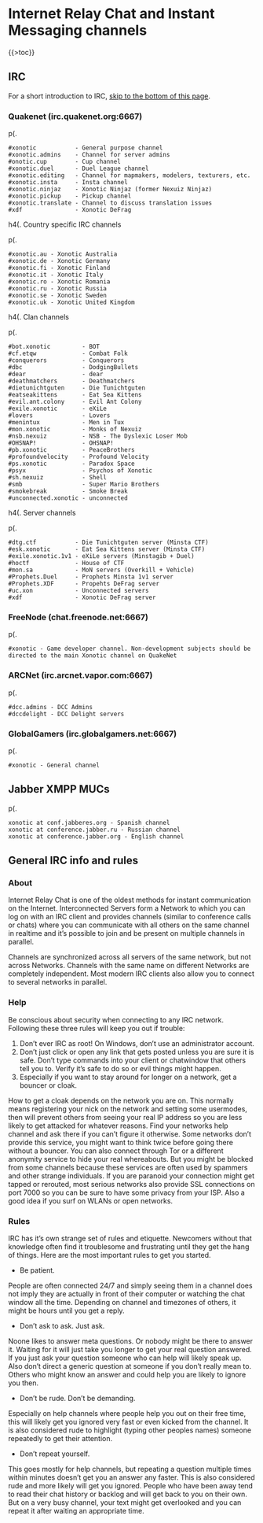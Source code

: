 Internet Relay Chat and Instant Messaging channels
==================================================

{{\>toc}}

IRC
---

For a short introduction to IRC, [skip to the bottom of this page](IRC\#General-IRC-info-and-rules).

### Quakenet (irc.quakenet.org:6667)

p(.

    #xonotic           - General purpose channel
    #xonotic.admins    - Channel for server admins
    #onotic.cup        - Cup channel
    #xonotic.duel      - Duel League channel
    #xonotic.editing   - Channel for mapmakers, modelers, texturers, etc.
    #xonotic.insta     - Insta channel
    #xonotic.ninjaz    - Xonotic Ninjaz (former Nexuiz Ninjaz)
    #xonotic.pickup    - Pickup channel
    #xonotic.translate - Channel to discuss translation issues
    #xdf               - Xonotic DeFrag

h4(. Country specific IRC channels

p(.

    #xonotic.au - Xonotic Australia
    #xonotic.de - Xonotic Germany
    #xonotic.fi - Xonotic Finland
    #xonotic.it - Xonotic Italy
    #xonotic.ro - Xonotic Romania
    #xonotic.ru - Xonotic Russia
    #xonotic.se - Xonotic Sweden
    #xonotic.uk - Xonotic United Kingdom

h4(. Clan channels

p(.

    #bot.xonotic         - BOT
    #cf.etqw             - Combat Folk
    #conquerors          - Conquerors
    #dbc                 - DodgingBullets
    #dear                - dear
    #deathmatchers       - Deathmatchers
    #dietunichtguten     - Die Tunichtguten
    #eatseakittens       - Eat Sea Kittens
    #evil.ant.colony     - Evil Ant Colony
    #exile.xonotic       - eXiLe
    #lovers              - Lovers
    #menintux            - Men in Tux
    #mon.xonotic         - Monks of Nexuiz
    #nsb.nexuiz          - NSB - The Dyslexic Loser Mob
    #OHSNAP!             - OHSNAP!
    #pb.xonotic          - PeaceBrothers
    #profoundvelocity    - Profound Velocity
    #ps.xonotic          - Paradox Space
    #psyx                - Psychos of Xonotic
    #sh.nexuiz           - Shell
    #smb                 - Super Mario Brothers
    #smokebreak          - Smoke Break
    #unconnected.xonotic - unconnected

h4(. Server channels

p(.

    #dtg.ctf           - Die Tunichtguten server (Minsta CTF)
    #esk.xonotic       - Eat Sea Kittens server (Minsta CTF)
    #exile.xonotic.1v1 - eXiLe servers (Minstagib + Duel)
    #hoctf             - House of CTF
    #mon.sa            - MoN servers (Overkill + Vehicle)
    #Prophets.Duel     - Prophets Minsta 1v1 server
    #Prophets.XDF      - Propehts DeFrag server
    #uc.xon            - Unconnected servers
    #xdf               - Xonotic DeFrag server

### FreeNode (chat.freenode.net:6667)

p(.

    #xonotic - Game developer channel. Non-development subjects should be directed to the main Xonotic channel on QuakeNet

### ARCNet (irc.arcnet.vapor.com:6667)

p(.

    #dcc.admins - DCC Admins
    #dccdelight - DCC Delight servers

### GlobalGamers (irc.globalgamers.net:6667)

p(.

    #xonotic - General channel

Jabber XMPP MUCs
----------------

p(.

    xonotic at conf.jabberes.org - Spanish channel
    xonotic at conference.jabber.ru - Russian channel
    xonotic at conference.jabber.org - English channel

General IRC info and rules
--------------------------

### About

Internet Relay Chat is one of the oldest methods for instant communication on the Internet. Interconnected Servers form a Network to which you can log on with an IRC client and provides channels (similar to conference calls or chats) where you can communicate with all others on the same channel in realtime and it’s possible to join and be present on multiple channels in parallel.

Channels are synchronized across all servers of the same network, but not across Networks. Channels with the same name on different Networks are completely independent.
Most modern IRC clients also allow you to connect to several networks in parallel.

### Help

Be conscious about security when connecting to any IRC network. Following these three rules will keep you out if trouble:

1.  Don’t ever IRC as root! On Windows, don’t use an administrator account.
2.  Don’t just click or open any link that gets posted unless you are sure it is safe.
     Don’t type commands into your client or chatwindow that others tell you to. Verify it’s safe to do so or evil things might happen.
3.  Especially if you want to stay around for longer on a network, get a bouncer or cloak.

How to get a cloak depends on the network you are on. This normally means registering your nick on the network and setting some usermodes, then will prevent others from seeing your real IP address so you are less likely to get attacked for whatever reasons. Find your networks help channel and ask there if you can’t figure it otherwise.
Some networks don’t provide this service, you might want to think twice before going there without a bouncer.
You can also connect through Tor or a different anonymity service to hide your real whereabouts. But you might be blocked from some channels because these services are often used by spammers and other strange individuals.
If you are paranoid your connection might get tapped or rerouted, most serious networks also provide SSL connections on port 7000 so you can be sure to have some privacy from your ISP. Also a good idea if you surf on WLANs or open networks.

### Rules

IRC has it’s own strange set of rules and etiquette. Newcomers without that knowledge often find it troublesome and frustrating until they get the hang of things.
Here are the most important rules to get you started.

-   Be patient.

People are often connected 24/7 and simply seeing them in a channel does not imply they are actually in front of their computer or watching the chat window all the time. Depending on channel and timezones of others, it might be hours until you get a reply.

-   Don’t ask to ask. Just ask.

Noone likes to answer meta questions. Or nobody might be there to answer it. Waiting for it will just take you longer to get your real question answered.
If you just ask your question someone who can help will likely speak up.
Also don’t direct a generic question at someone if you don’t really mean to. Others who might know an answer and could help you are likely to ignore you then.

-   Don’t be rude. Don’t be demanding.

Especially on help channels where people help you out on their free time, this will likely get you ignored very fast or even kicked from the channel.
It is also considered rude to highlight (typing other peoples names) someone repeatedly to get their attention.

-   Don’t repeat yourself.

This goes mostly for help channels, but repeating a question multiple times within minutes doesn’t get you an answer any faster.
This is also considered rude and more likely will get you ignored.
People who have been away tend to read their chat history or backlog and will get back to you on their own.
But on a very busy channel, your text might get overlooked and you can repeat it after waiting an appropriate time.
